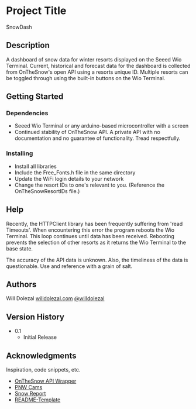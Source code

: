 # Project Title

SnowDash

## Description

A dashboard of snow data for winter resorts displayed on the Seeed Wio Terminal. 
Current, historical and forecast data for the dashboard is collected from OnTheSnow's open API using a resorts unique ID. Multiple resorts can be toggled through using the built-in buttons on the Wio Terminal.


## Getting Started

### Dependencies

* Seeed Wio Terminal or any arduino-based microcontroller with a screen
* Continued stability of OnTheSnow API. A private API with no documentation and no guarantee of functionality. Tread respectfully. 


### Installing

* Install all libraries
* Include the Free_Fonts.h file in the same directory
* Update the WiFi login details to your network
* Change the resort IDs to one's relevant to you. (Reference the OnTheSnowResortIDs file.)


## Help

Recently, the HTTPClient library has been frequently suffering from 'read Timeouts'. When encountering this error the program reboots the Wio Terminal. This loop continues until data has been received. Rebooting prevents the selection of other resorts as it returns the Wio Terminal to the base state. 


The accuracy of the API data is unknown. Also, the timeliness of the data is questionable. Use and reference with a grain of salt. 


## Authors

Will Dolezal
[willdolezal.com](https://willdolezal.com)
[@willdolezal](https://twitter.com/willdolezal)  


## Version History


* 0.1
    * Initial Release

## Acknowledgments

Inspiration, code snippets, etc.
* [OnTheSnow API Wrapper](https://github.com/rymai/on_the_snow)
* [PNW Cams](https://github.com/brainbrian/pnwcams)
* [Snow Report](https://github.com/tyhilde/AlexaSkillSkiResort)
* [README-Template](https://gist.github.com/DomPizzie/7a5ff55ffa9081f2de27c315f5018afc)